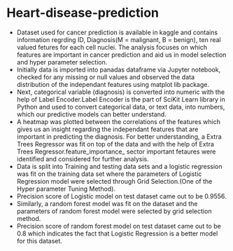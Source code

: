 # Heart-disease-prediction
- Dataset used for cancer prediction is available in kaggle and contains information regrding ID, Diagnosis(M = malignant, B = benign), ten real valued fetures for each cell nuclei. The analysis focuses on which features are important in cancer prediction and aid us in model selection and hyper parameter selection.
- Initially data is imported into panadas dataframe via Jupyter notebook, checked for any missing or null values and observed the data distribution of the independant features using matplot lib package.
- Next, categorical variable (diagnosis) is converted into numeric with the help of Label Encoder.Label Encoder is the part of SciKit Learn library in Python and used to convert categorical data, or text data, into numbers, which our predictive models can better understand.
- A heatmap was plotted between the correlations of the features which gives us an insight regarding the independant features that are important in predicting the diagnosis. For better understanding, a Extra Trees Regressor was fit on top of the data and with the help of Extra Trees Regressor.feature_importance_ sector important fetaures were identified and considered for further analysis.
- Data is split into Training and testing data sets and a logistic regression was fit on the training data set where the parameters of Logistic Regression model were selected through Grid Selection.(One of the Hyper parameter Tuning Method).
- Precision score of Logistic model on test dataset came out to be 0.9556.
- Similarly, a random forest model was fit on the dataset and the parameters of random forest model were selected by grid selection method.
- Precision score of random forest model on test dataset came out to be 0.8 which indicates the fact that Logistic Regression is a better model for this dataset.
